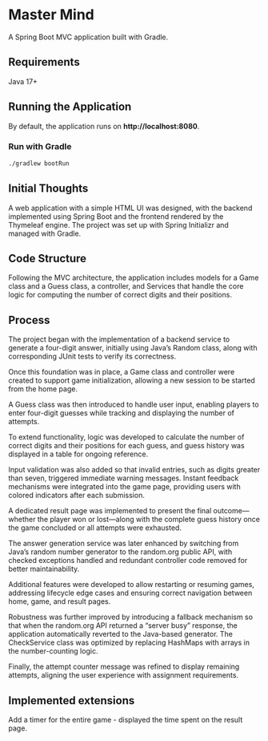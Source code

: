 # Master Mind
A Spring Boot MVC application built with Gradle.

## Requirements
Java 17+

## Running the Application
By default, the application runs on **http://localhost:8080**.

### Run with Gradle
```bash
./gradlew bootRun
```

## Initial Thoughts
A web application with a simple HTML UI was designed, with the backend implemented using Spring Boot and the frontend rendered by the Thymeleaf engine. The project was set up with Spring Initializr and managed with Gradle. 


## Code Structure
Following the MVC architecture, the application includes models for a Game class and a Guess class, a controller, and Services that handle the core logic for computing the number of correct digits and their positions.

## Process
The project began with the implementation of a backend service to generate a four-digit answer, initially using Java’s Random class, along with corresponding JUnit tests to verify its correctness. 

Once this foundation was in place, a Game class and controller were created to support game initialization, allowing a new session to be started from the home page. 

A Guess class was then introduced to handle user input, enabling players to enter four-digit guesses while tracking and displaying the number of attempts. 

To extend functionality, logic was developed to calculate the number of correct digits and their positions for each guess, and guess history was displayed in a table for ongoing reference. 

Input validation was also added so that invalid entries, such as digits greater than seven, triggered immediate warning messages. Instant feedback mechanisms were integrated into the game page, providing users with colored indicators after each submission. 

A dedicated result page was implemented to present the final outcome—whether the player won or lost—along with the complete guess history once the game concluded or all attempts were exhausted. 

The answer generation service was later enhanced by switching from Java’s random number generator to the random.org public API, with checked exceptions handled and redundant controller code removed for better maintainability. 

Additional features were developed to allow restarting or resuming games, addressing lifecycle edge cases and ensuring correct navigation between home, game, and result pages. 

Robustness was further improved by introducing a fallback mechanism so that when the random.org API returned a “server busy” response, the application automatically reverted to the Java-based generator. The CheckService class was optimized by replacing HashMaps with arrays in the number-counting logic. 

Finally, the attempt counter message was refined to display remaining attempts, aligning the user experience with assignment requirements.

## Implemented extensions
Add a timer for the entire game - displayed the time spent on the result page.
